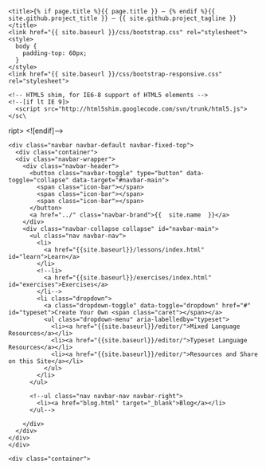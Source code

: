 <!DOCTYPE html>
<html lang="en">
  <head>
    <meta charset="utf-8">
    <meta name="viewport" content="width=device-width, initial-scale=1.0">
    <meta name="author" content="Leanne" />
    <meta name="description" content="{{ site.description }}">
    <meta http-equiv="cache-control" content="max-age=0" />
    <meta http-equiv="cache-control" content="no-cache" />
    <meta http-equiv="expires" content="0" />
    <meta http-equiv="expires" content="Tue, 01 Jan 1980 1:00:00 GMT" />
    <meta http-equiv="pragma" content="no-cache" />

    <title>{% if page.title %}{{ page.title }} – {% endif %}{{ site.github.project_title }} – {{ site.github.project_tagline }}</title>
    <link href="{{ site.baseurl }}/css/bootstrap.css" rel="stylesheet">
    <style>
      body {
        padding-top: 60px;
      }
    </style>
    <link href="{{ site.baseurl }}/css/bootstrap-responsive.css" rel="stylesheet">

    <!-- HTML5 shim, for IE6-8 support of HTML5 elements -->
    <!--[if lt IE 9]>
      <script src="http://html5shim.googlecode.com/svn/trunk/html5.js"></sc\
ript>
    <![endif]-->


  </head>

  <body>

    <div class="navbar navbar-default navbar-fixed-top">
      <div class="container">
      <div class="navbar-wrapper">
        <div class="navbar-header">
          <button class="navbar-toggle" type="button" data-toggle="collapse" data-target="#navbar-main">
            <span class="icon-bar"></span>
            <span class="icon-bar"></span>
            <span class="icon-bar"></span>
          </button>
          <a href="../" class="navbar-brand">{{  site.name  }}</a>
        </div>
        <div class="navbar-collapse collapse" id="navbar-main">
          <ul class="nav navbar-nav">
            <li>
              <a href="{{site.baseurl}}/lessons/index.html" id="learn">Learn</a>
            </li>
            <!--li>
              <a href="{{site.baseurl}}/exercises/index.html" id="exercises">Exercises</a>
            </li-->
            <li class="dropdown">
              <a class="dropdown-toggle" data-toggle="dropdown" href="#" id="typeset">Create Your Own <span class="caret"></span></a>
              <ul class="dropdown-menu" aria-labelledby="typeset">
                <li><a href="{{site.baseurl}}/editor/">Mixed Language Resources</a></li>
                <li><a href="{{site.baseurl}}/editor/">Typeset Language Resources</a></li>
                <li><a href="{{site.baseurl}}/editor/">Resources and Share on this Site</a></li>
              </ul>
            </li>
          </ul>

          <!--ul class="nav navbar-nav navbar-right">
            <li><a href="blog.html" target="_blank">Blog</a></li>
          </ul-->

        </div>
      </div>
    </div>
    </div>

    <div class="container">
